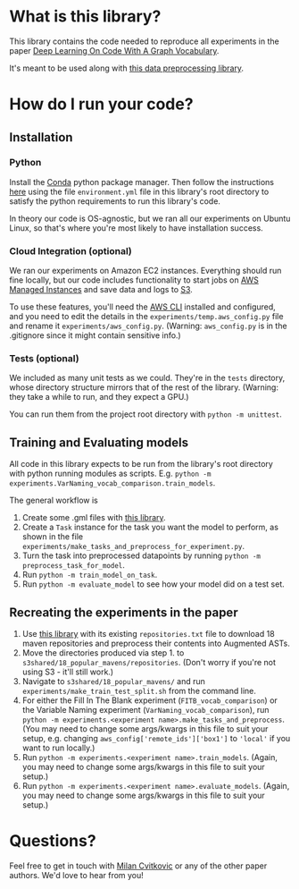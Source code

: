 # What is this library?
This library contains the code needed to reproduce all experiments in the paper [Deep Learning On Code With A Graph Vocabulary](http://tensorlab.cms.caltech.edu/users/anima/pubs/Deep_Learning_On_Code_with_an_Unbounded_Vocabulary.pdf).

It's meant to be used along with [this data preprocessing library](https://github.com/mwcvitkovic/Open-Vocabulary-Learning-on-Source-Code-with-a-Graph-Structured-Cache--Code-Preprocessor).

# How do I run your code?
## Installation
### Python
Install the [Conda](https://conda.io/docs/index.html) python package manager.  Then follow the instructions [here](https://conda.io/docs/user-guide/tasks/manage-environments.html#creating-an-environment-from-an-environment-yml-file)
using the file `environment.yml` file in this library's root directory to satisfy the python requirements to run this library's code.

In theory our code is OS-agnostic, but we ran all our experiments on Ubuntu Linux, so that's where you're most likely to have installation success.

### Cloud Integration (optional)
We ran our experiments on Amazon EC2 instances.  Everything should run fine locally, but our code includes functionality to start jobs on [AWS Managed Instances](https://docs.aws.amazon.com/systems-manager/latest/userguide/what-is-systems-manager.html) and save data and logs to [S3](https://aws.amazon.com/s3/).  

To use these features, you'll need the [AWS CLI](https://aws.amazon.com/documentation/cli/) installed and configured, and you need to edit the details in the `experiments/temp.aws_config.py` file and rename it `experiments/aws_config.py`.  (Warning: `aws_config.py` is in the .gitignore since it might contain sensitive info.)

### Tests (optional)
We included as many unit tests as we could.  They're in the `tests` directory, whose directory structure mirrors that of the rest of the library.  (Warning: they take a while to run, and they expect a GPU.)

You can run them from the project root directory with `python -m unittest`.

## Training and Evaluating models
All code in this library expects to be run from the library's root directory with python running modules as scripts.  E.g. `python -m experiments.VarNaming_vocab_comparison.train_models`.

The general workflow is
1. Create some .gml files with [this library](https://github.com/mwcvitkovic/Deep_Learning_On_Code_With_A_Graph_Vocabulary--Code_Preprocessor).
2. Create a `Task` instance for the task you want the model to perform, as shown in the file `experiments/make_tasks_and_preprocess_for_experiment.py`.
3. Turn the task into preprocessed datapoints by running `python -m preprocess_task_for_model`.
4. Run `python -m train_model_on_task`.
5. Run `python -m evaluate_model` to see how your model did on a test set.

## Recreating the experiments in the paper
1. Use [this library](https://github.com/mwcvitkovic/Deep_Learning_On_Code_With_A_Graph_Vocabulary--Code_Preprocessor) with its existing `repositories.txt` file to download 18 maven repositories and preprocess their contents into Augmented ASTs.
2. Move the directories produced via step 1. to `s3shared/18_popular_mavens/repositories`.  (Don't worry if you're not using S3 - it'll still work.)
3. Navigate to `s3shared/18_popular_mavens/` and run `experiments/make_train_test_split.sh` from the command line.
4. For either the Fill In The Blank experiment (`FITB_vocab_comparison`) or the Variable Naming experiment (`VarNaming_vocab_comparison`), run `python -m experiments.<experiment name>.make_tasks_and_preprocess`.  (You may need to change some args/kwargs in this file to suit your setup, e.g. changing `aws_config['remote_ids']['box1']` to `'local'` if you want to run locally.)
5. Run `python -m experiments.<experiment name>.train_models`. (Again, you may need to change some args/kwargs in this file to suit your setup.)
6. Run `python -m experiments.<experiment name>.evaluate_models`. (Again, you may need to change some args/kwargs in this file to suit your setup.)

# Questions?
Feel free to get in touch with [Milan Cvitkovic](mailto:mwcvitkovic@gmail.com) or any of the other paper authors.  We'd love to hear from you!
